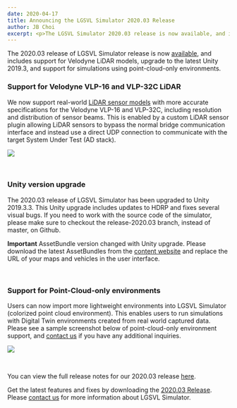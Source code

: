 ```yaml
---
date: 2020-04-17
title: Announcing the LGSVL Simulator 2020.03 Release
author: JB Choi
excerpt: <p>The LGSVL Simulator 2020.03 release is now available, and includes support for Velodyne LiDAR models, Unity version upgrade, and point-cloud-only environment simulation.</p>
---
```


The 2020.03 release of LGSVL Simulator release is now [available](https://github.com/lgsvl/simulator/releases/tag/2020.03), and includes support for Velodyne LiDAR models, upgrade to the latest Unity 2019.3, and support for simulations using point-cloud-only environments.

### Support for Velodyne VLP-16 and VLP-32C LiDAR

We now support real-world [LiDAR sensor models](https://www.lgsvlsimulator.com/docs/velodyne-lidar-plugin/) with more accurate specifications for the Velodyne VLP-16 and VLP-32C, including resolution and distribution of sensor beams. This is enabled by a custom LiDAR sensor plugin allowing LiDAR sensors to bypass the normal bridge communication interface and instead use a direct UDP connection to communicate with the target System Under Test (AD stack).

[![]({{site.baseurl}}/images/blog/2020-04-16-2020-03-release-visualize-VLP-32C.png)]({{site.baseurl}}/images/blog/full_size_images/2020-04-16-2020-03-release-visualize-VLP-32C.png)

<br />

### Unity version upgrade

The 2020.03 release of LGSVL Simulator has been upgraded to Unity 2019.3.3. This Unity upgrade includes updates to HDRP and fixes several visual bugs. If you need to work with the source code of the simulator, please make sure to checkout the release-2020.03 branch, instead of master, on Github.

 **Important** AssetBundle version changed with Unity upgrade. Please download the latest AssetBundles from the [content website](https://content.lgsvlsimulator.com/) and replace the URL of your maps and vehicles in the user interface.

<br />

### Support for Point-Cloud-only environments

Users can now import more lightweight environments into LGSVL Simulator (colorized point cloud environment). This enables users to run simulations with Digital Twin environments created from real world captured data. Please see a sample screenshot below of point-cloud-only environment support, and [contact us](https://www.lgsvlsimulator.com/contact/) if you have any additional inquiries.

![]({{site.baseurl}}/images/blog/2020-04-07-2020-03-release-pointcloud_overview.png)

<br />

You can view the full release notes for our 2020.03 release [here](https://github.com/lgsvl/simulator/releases/tag/2020.03).

Get the latest features and fixes by downloading the [2020.03 Release](https://github.com/lgsvl/simulator/releases/tag/2020.03). Please [contact us](https://www.lgsvlsimulator.com/contact/) for more information about LGSVL Simulator.
